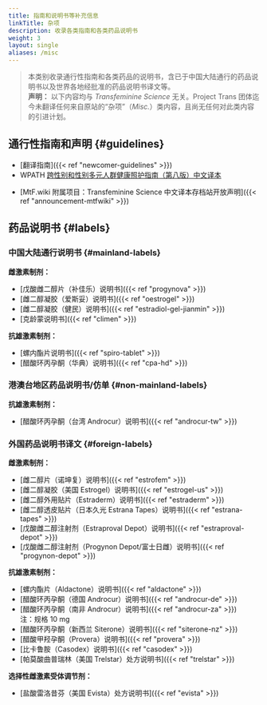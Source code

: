 ```yaml
---
title: 指南和说明书等补充信息
linkTitle: 杂项
description: 收录各类指南和各类药品说明书
weight: 3
layout: single
aliases: /misc
---
```


> 本类别收录通行性指南和各类药品的说明书，含已于中国大陆通行的药品说明书以及世界各地经批准的药品说明书译文等。  
> **声明：** 以下内容均与 *Transfeminine Science* 无关。Project Trans 团体迄今未翻译任何来自原站的“杂项”（*Misc.*）类内容，且尚无任何对此类内容的引进计划。

## 通行性指南和声明 {#guidelines}

- [翻译指南]({{< ref "newcomer-guidelines" >}})
- WPATH [跨性别和性别多元人群健康照护指南（第八版）中文译本](https://project-trans.org/SOC-8)

+ [MtF.wiki 附属项目：Transfeminine Science 中文译本存档站开放声明]({{< ref "announcement-mtfwiki" >}})

## 药品说明书 {#labels}

### 中国大陆通行说明书 {#mainland-labels}

**雌激素制剂：**

- [戊酸雌二醇片（补佳乐）说明书]({{< ref "progynova" >}})
- [雌二醇凝胶（爱斯妥）说明书]({{< ref "oestrogel" >}})
- [雌二醇凝胶（健民）说明书]({{< ref "estradiol-gel-jianmin" >}})
- [克龄蒙说明书]({{< ref "climen" >}})

**抗雄激素制剂：**

+ [螺内酯片说明书]({{< ref "spiro-tablet" >}})
+ [醋酸环丙孕酮（华典）说明书]({{< ref "cpa-hd" >}})


### 港澳台地区药品说明书/仿单 {#non-mainland-labels}

**抗雄激素制剂：**

- [醋酸环丙孕酮（台湾 Androcur）说明书]({{< ref "androcur-tw" >}})


### 外国药品说明书译文 {#foreign-labels}

**雌激素制剂：**

- [雌二醇片（诺坤复）说明书]({{< ref "estrofem" >}})
- [雌二醇凝胶（美国 Estrogel）说明书]({{< ref "estrogel-us" >}})
- [雌二醇外用贴片（Estraderm）说明书]({{< ref "estraderm" >}})
- [雌二醇透皮贴片（日本久光 Estrana Tapes）说明书]({{< ref "estrana-tapes" >}})
- [戊酸雌二醇注射剂（Estraproval Depot）说明书]({{< ref "estraproval-depot" >}})
- [戊酸雌二醇注射剂（Progynon Depot/富士日雌）说明书]({{< ref "progynon-depot" >}})

**抗雄激素制剂：**

+ [螺内酯片（Aldactone）说明书]({{< ref "aldactone" >}})
+ [醋酸环丙孕酮（德国 Androcur）说明书]({{< ref "androcur-de" >}})
+ [醋酸环丙孕酮（南非 Androcur）说明书]({{< ref "androcur-za" >}})  
  注：规格 10 mg
+ [醋酸环丙孕酮（新西兰 Siterone）说明书]({{< ref "siterone-nz" >}})
+ [醋酸甲羟孕酮（Provera）说明书]({{< ref "provera" >}})
+ [比卡鲁胺（Casodex）说明书]({{< ref "casodex" >}})
+ [帕莫酸曲普瑞林（美国 Trelstar）处方说明书]({{< ref "trelstar" >}})

**选择性雌激素受体调节剂：**

- [盐酸雷洛昔芬（美国 Evista）处方说明书]({{< ref "evista" >}})